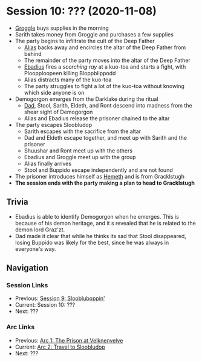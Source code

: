 # Session 10: ??? (2020-11-08)
* [Groggle](../../characters/pcs/groggle.md) buys supplies in the morning
* Sarith takes money from Groggle and purchases a few supplies
* The party begins to infiltrate the cult of the Deep Father
    * [Alias](../../characters/pcs/alias.md) backs away and encircles the altar of the Deep Father from behind
    * The remainder of the party moves into the altar of the Deep Father
    * [Ebadius](../../characters/pcs/ebadius.md) fires a *scorching ray* at a kuo-toa and starts a fight, with Ploopploopeen killing Bloppblippodd
    * Alias distracts many of the kuo-toa
    * The party struggles to fight a lot of the kuo-toa without knowing which side anyone is on
* Demogorgon emerges from the Darklake during the ritual
    * [Dad](../../characters/pcs/dad.md), Stool, Sarith, Eldeth, and Ront descend into madness from the shear sight of Demogorgon
    * Alias and Ebadius release the prisoner chained to the altar
* The party escapes Sloobludop
    * Sarith escapes with the sacrifice from the altar
    * Dad and Eldeth escape together, and meet up with Sarith and the prisoner
    * Shuushar and Ront meet up with the others
    * Ebadius and Groggle meet up with the group
    * Alias finally arrives
    * Stool and Buppido escape independently and are not found
* The prisoner introduces himself as [Hemeth](../../characters/party/hemeth.md) and is from Gracklstugh
* **The session ends with the party making a plan to head to Gracklstugh**

## Trivia
* Ebadius is able to identify Demogorgon when he emerges. This is because of his demon heritage, and it s revealed that he is related to the demon lord Graz'zt.
* Dad made it clear that while he thinks its sad that Stool disappeared, losing Buppido was likely for the best, since he was always in everyone's way.

## Navigation
### Session Links
* Previous: [Session 9: Sloobluboppin'](session09-2020-11-01.md)
* Current: Session 10: ???
* Next: ???

### Arc Links
* Previous: [Arc 1: The Prison at Velknenvelve](../arc01/info.md)
* Current: [Arc 2: Travel to Sloobludop](info.md)
* Next: ???
